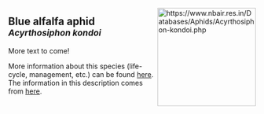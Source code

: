 <img 
title="https://www.nbair.res.in/Databases/Aphids/Acyrthosiphon-kondoi.php"
src="https://www.nbair.res.in/Databases/Aphids/images/Acyrthosiphonkondoi/Acyrthosiphonkondoi.jpg" 
height="200"
class="center"
align="right">

## Blue alfalfa aphid<br><sup>*Acyrthosiphon kondoi*</sup>

More text to come!

More information about this species (life-cycle, management, etc.) can be found [here](http://entnemdept.ufl.edu/creatures/veg/aphid/melon_aphid.htm). The information in this description comes from [here](https://www.plantwise.org/KnowledgeBank/datasheet/3145).


<!--stackedit_data:
eyJoaXN0b3J5IjpbMjc5NDU3MjQsLTkxODcyOTI3OSwtMzk2OT
U1NzI5LC0yMDkzMTExNjQzLC01ODkwNTkyNDUsLTE1NjgyMDQ5
MDQsODc4NzQ0MDM1LDIwOTI2Mzc3NTgsMzExNzQ0NDQ2XX0=
-->